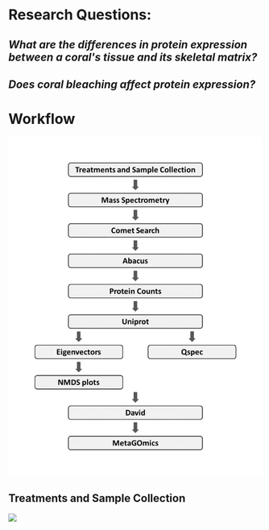 # Research Questions:

##

## *What are the differences in protein expression between a coral's tissue and its skeletal matrix?*

## *Does coral bleaching affect protein expression?*



# Workflow

![](https://github.com/Jeremyfishb/Jeremy-coral/blob/master/Visualization/FISH_546_Presentation_Flow_Chart.png)

## Treatments and Sample Collection

![](https://github.com/Jeremyfishb/Jeremy-coral/blob/master/Visualization/HIMB_coral_bleaching.png)






